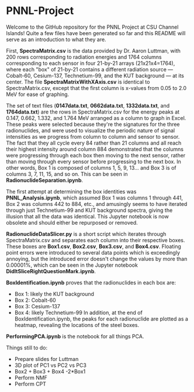 # PNNL-Project
  Welcome to the GitHub repository for the PNNL Project at CSU Channel Islands! Quite a few files have been generated so far and this README will serve as an introduction to what they are.
  
  First, **SpectraMatrix.csv** is the data provided by Dr. Aaron Luttman, with 200 rows corresponding to radiation energies and 1764 columns corresponding to each sensor in four 21-by-21 arrays (21x21x4=1764), where each "box" of 21-by-21 contains a different radiation source &mdash; Cobalt-60, Cesium-137, Technetium-99, and the KUT background &mdash; at its center. The file **SpectraMatrixWithXAxis.csv** is identical to SpectraMatrix.csv, except that the first column is x-values from 0.05 to 2.0 MeV for ease of graphing.
  
  The set of text files (**0147data.txt**, **0662data.txt**, **1332data.txt**, and **1764data.txt**) are the rows in SpectraMatrix.csv for the energy peaks at 0.147, 0.662, 1.332, and 1.764 MeV arranged as a column to graph in Excel. These peaks were selected because they're the signatures for the three radionuclides, and were used to visualize the periodic nature of signal intensities as we progress from column to column and sensor to sensor. The fact that they all cycle every 84 rather than 21 columns and all reach their highest intensity around column 884 demonstrated that the columns were progressing through each box then moving to the next sensor, rather than moving through every sensor before progressing to the next box. In other words, Box 1 is composed of columns 1, 5, 9, 13... and Box 3 is of columns 3, 7, 11, 15, and so on. This can be seen in **RadionuclideSeparation.ipynb**.
  
  The first attempt at determining the box identities was **PNNL_Analysis.ipynb**, which assumed Box 1 was columns 1 through 441, Box 2 was columns 442 to 884, etc., and amusingly seems to have iterated through just Technetium-99 and KUT background spectra, giving the illusion that all the data was identical. This Jupyter notebook is now obsolete and should either be repurposed or removed.
  
  **RadionuclideDataSlicer.py** is a short script which iterates through SpectraMatrix.csv and separates each column into their respective boxes. These boxes are **Box1.csv**, **Box2.csv**, **Box3.csv**, and **Box4.csv**. Floating point errors were introduced to several data points which is exceedingly annoying, but the introduced error doesn't change the values by more than 0.00001%, which can be seen in the Jupyter notebook **DidItSliceRightQuestionMark.ipynb**.
  
  **BoxIdentification.ipynb** proves that the radionuclides in each box are:
  - Box 1: likely the KUT background
  - Box 2: Cobalt-60
  - Box 3: Cesium-137
  - Box 4: likely Technetium-99
  In addition, at the end of BoxIdentification.ipynb, the peaks for each radionuclide are plotted as a heatmap, revealing the locations of the steel boxes.
  
  **PerformingPCA.ipynb** is the notebook for all things PCA.
  
  Things still to do:
  - Prepare slides for Luttman
  - 3D plot of PC1 vs PC2 vs PC3
  - Box2 + Box3 + Box4 -2\*Box1
  - Perform NMF
  - Perform CPT
  
